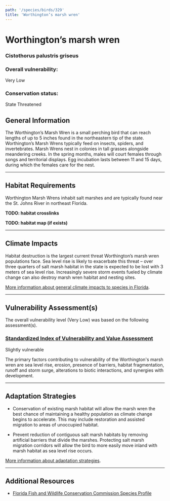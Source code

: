 ```yaml
---
path: '/species/birds/329'
title: 'Worthington’s marsh wren'
---
```


# Worthington’s marsh wren

### Cistothorus palustris griseus

<div id="TopSection">



<div>

### Overall vulnerability:

<div class="vulnerability vulnerability-low">Very Low</div>

### Conservation status:

State Threatened

</div>
</div>

## General Information

The Worthington’s Marsh Wren is a small perching bird that can reach lengths of up to 5 inches found in the northeastern tip of the state. Worthington’s Marsh Wrens typically feed on insects, spiders, and invertebrates. Marsh Wrens nest in colonies in tall grasses alongside meandering creeks. In the spring months, males will court females through songs and territorial displays. Egg incubation lasts between 11 and 15 days, during which the females care for the nest.

<hr />

## Habitat Requirements



Worthington Marsh Wrens inhabit salt marshes and are typically found near the St. Johns River in northeast Florida.

**TODO: habitat crosslinks**

**TODO: habitat map (if exists)**

<hr />

## Climate Impacts

Habitat destruction is the largest current threat Worthington’s marsh wren populations face. Sea level rise is likely to exacerbate this threat – over three quarters of salt marsh habitat in the state is expected to be lost with 3 meters of sea level rise.  Increasingly severe storm events fueled by climate change can also destroy marsh wren habitat and nesting sites.

[More information about general climate impacts to species in Florida](/impacts/species).



<hr />

## Vulnerability Assessment(s)

The overall vulnerability level (Very Low) was based on the following assessment(s).
#### 
<div class="vulnerability-header">
<h3><a href="/impacts/vulnerability/sivva/species">Standardized Index of Vulnerability and Value Assessment</a></h3>
<div class="vulnerability vulnerability-slight">Slightly vulnerable</div>
</div> 

The primary factors contributing to vulnerability of the Worthington's marsh wren are sea level rise, erosion, presence of barriers, habitat fragmentation, runoff and storm surge, alterations to biotic interactions, and synergies with development.


<hr />

## Adaptation Strategies

- Conservation of existing marsh habitat will allow the marsh wren the best chance of maintaining a healthy population as climate change begins to accelerate.  This may include restoration and assisted migration to areas of unoccupied habitat.

- Prevent reduction of contiguous salt marsh habitats by removing artificial barriers that divide the marshes.  Protecting salt marsh migration corridors will allow the bird to more easily move inland with marsh habitat as sea level rise occurs.

[More information about adaptation strategies](/strategies).

<hr />


## Additional Resources

- [Florida Fish and Wildlife Conservation Commission Species Profile](https://myfwc.com/wildlifehabitats/profiles/birds/songbirds/worthington-s-marsh-wren/)

